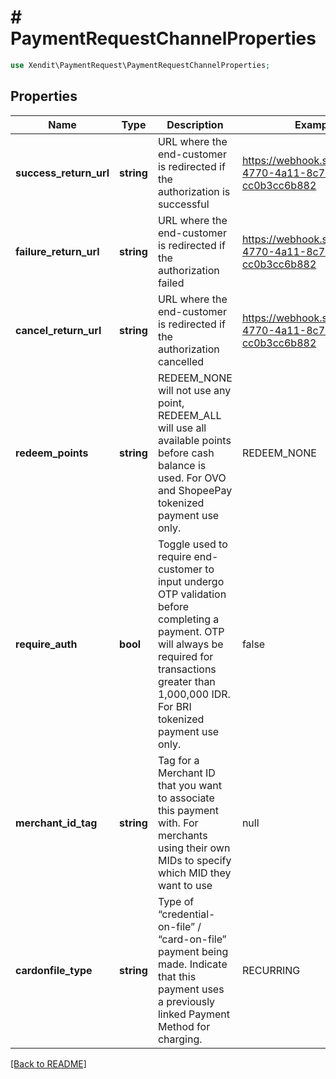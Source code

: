 # # PaymentRequestChannelProperties


```php
use Xendit\PaymentRequest\PaymentRequestChannelProperties;
```
## Properties

| Name | Type | Description | Examples | Notes |
| ------------ | ------------- | ------------- | ------------- | -------------|
| **success_return_url** | **string** | URL where the end-customer is redirected if the authorization is successful | https://webhook.site/f4b755f5-4770-4a11-8c72-cc0b3cc6b882 |  [optional] |
| **failure_return_url** | **string** | URL where the end-customer is redirected if the authorization failed | https://webhook.site/f4b755f5-4770-4a11-8c72-cc0b3cc6b882 |  [optional] |
| **cancel_return_url** | **string** | URL where the end-customer is redirected if the authorization cancelled | https://webhook.site/f4b755f5-4770-4a11-8c72-cc0b3cc6b882 |  [optional] |
| **redeem_points** | **string** | REDEEM_NONE will not use any point, REDEEM_ALL will use all available points before cash balance is used. For OVO and ShopeePay tokenized payment use only. | REDEEM_NONE |  [optional] |
| **require_auth** | **bool** | Toggle used to require end-customer to input undergo OTP validation before completing a payment. OTP will always be required for transactions greater than 1,000,000 IDR. For BRI tokenized payment use only. | false |  [optional] |
| **merchant_id_tag** | **string** | Tag for a Merchant ID that you want to associate this payment with. For merchants using their own MIDs to specify which MID they want to use | null |  [optional] |
| **cardonfile_type** | **string** | Type of “credential-on-file” / “card-on-file” payment being made. Indicate that this payment uses a previously linked Payment Method for charging. | RECURRING |  [optional] |


[[Back to README]](../../README.md)
